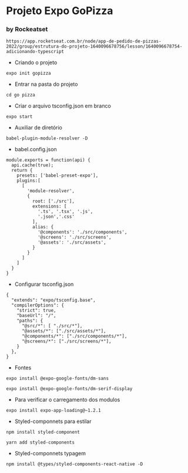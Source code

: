 # Projeto Expo GoPizza

### by Rockeatset
```
https://app.rocketseat.com.br/node/app-de-pedido-de-pizzas-2022/group/estrutura-do-projeto-1640096678756/lesson/1640096678754-adicionando-typescript
```

* Criando o projeto 
```
expo init gopizza
```

* Entrar na pasta do projeto
```
cd go pizza
```

* Criar o arquivo tsconfig.json em branco
```
expo start
```

* Auxiliar de diretório
```
babel-plugin-module-resolver -D
```

* babel.config.json
```
module.exports = function(api) {
  api.cache(true);
  return {
    presets: ['babel-preset-expo'],
    plugins:[
      [
        'module-resolver',
        {
          root: ['./src'],
          extensions: [
            '.ts', '.tsx', '.js',
            '.json','.css'
          ],
          alias: {
            '@components': './src/components',
            '@screens': './src/screens',
            '@assets': './src/assets',
          }
        }
      ]
    ]
  }
}
```

* Configurar tsconfig.json
```
{
  "extends": "expo/tsconfig.base",
  "compilerOptions": {
    "strict": true,
    "baseUrl": "/",
    "paths": {
      "@src/*": [ "./src/*"],
      "@assets/*": ["./src/assets/*"],
      "@components/*": ["./src/components/*"],
      "@screens/*": ["./src/screens/*"],
    }
  },
}
```

* Fontes
```
expo install @expo-google-fonts/dm-sans
```
```
expo install @expo-google-fonts/dm-serif-display
```

* Para verificar o carregamento dos modulos
```
expo install expo-app-loading@~1.2.1
```

* Styled-componnets para estilar
```
npm install styled-component
```
```
yarn add styled-components
```

* Styled-componnets typagem
```
npm install @types/styled-components-react-native -D
```